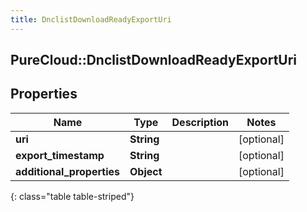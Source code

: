 ```yaml
---
title: DnclistDownloadReadyExportUri
---
```

## PureCloud::DnclistDownloadReadyExportUri

## Properties

|Name | Type | Description | Notes|
|------------ | ------------- | ------------- | -------------|
| **uri** | **String** |  | [optional] |
| **export_timestamp** | **String** |  | [optional] |
| **additional_properties** | **Object** |  | [optional] |
{: class="table table-striped"}


